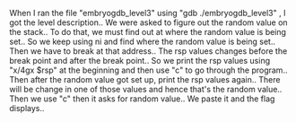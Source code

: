 When I ran the file "embryogdb_level3" using "gdb ./embryogdb_level3" , I got the level description.. We were asked to figure out the random value on the stack.. To do that, we must find out at where the random value is being set.. So we keep using ni and find where the random value is being set.. Then we have to break at that address.. The rsp values changes before the break point and after the break point.. So we print the rsp values using "x/4gx $rsp" at the beginning and then use "c" to go through the program.. Then after the random value got set up, print the rsp values again.. There will be change in one of those values and hence that's the random value.. Then we use "c" then it asks for random value.. We paste it and the flag displays..